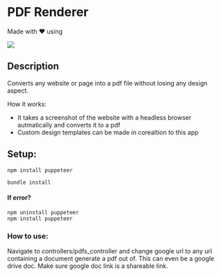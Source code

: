 # PDF Renderer
Made with ❤️ using 

  <a href="https://skillicons.dev">
    <img src="https://skillicons.dev/icons?i=ruby,rails" />
  </a>

## Description
Converts any website or page into a pdf file without losing any design aspect. 

How it works: 
<ul>
  <li>It takes a screenshot of the website with a headless browser autmatically and converts it to a pdf</li>
  <li>Custom design templates can be made in corealtion to this app</li>
</ul>

## Setup:

```
npm install puppeteer
```

```
bundle install
```

#### If error?
```
npm uninstall puppeteer
npm install puppeteer
```

### How to use:
Navigate to controllers/pdfs_controller and change google url to any url containing a document generate a pdf out of. This can even be a google drive doc. Make sure google doc link is a shareable link.
